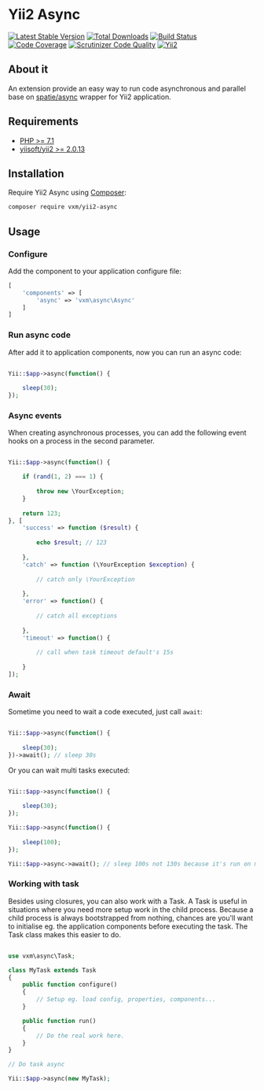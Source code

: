 # Yii2 Async

[![Latest Stable Version](https://poser.pugx.org/vxm/yii2-async/v/stable)](https://packagist.org/packages/vxm/yii2-async)
[![Total Downloads](https://poser.pugx.org/vxm/yii2-async/downloads)](https://packagist.org/packages/vxm/yii2-async)
[![Build Status](https://travis-ci.org/vuongxuongminh/yii2-async.svg?branch=master)](https://travis-ci.org/vuongxuongminh/yii2-async)
[![Code Coverage](https://scrutinizer-ci.com/g/vuongxuongminh/yii2-async/badges/coverage.png?b=master)](https://scrutinizer-ci.com/g/vuongxuongminh/yii2-async/?branch=master)
[![Scrutinizer Code Quality](https://scrutinizer-ci.com/g/vuongxuongminh/yii2-async/badges/quality-score.png?b=master)](https://scrutinizer-ci.com/g/vuongxuongminh/yii2-async/?branch=master)
[![Yii2](https://img.shields.io/badge/Powered_by-Yii_Framework-green.svg?style=flat)](http://www.yiiframework.com/)

## About it

An extension provide an easy way to run code asynchronous and parallel base on [spatie/async](https://github.com/spatie/async) wrapper for Yii2 application.

## Requirements

* [PHP >= 7.1](http://php.net)
* [yiisoft/yii2 >= 2.0.13](https://github.com/yiisoft/yii2)

## Installation

Require Yii2 Async using [Composer](https://getcomposer.org):

```bash
composer require vxm/yii2-async
```

## Usage

### Configure

Add the component to your application configure file:

```php
[
    'components' => [
        'async' => 'vxm\async\Async'
    ]
]
```

### Run async code

After add it to application components, now you can run an async code:

```php

Yii::$app->async(function() {
    
    sleep(30);
});

```

### Async events

When creating asynchronous processes, you can add the following event hooks on a process in the second parameter.

```php

Yii::$app->async(function() {

    if (rand(1, 2) === 1) {
    
        throw new \YourException;
    }
    
    return 123;
}, [
    'success' => function ($result) {
    
        echo $result; // 123
        
    },
    'catch' => function (\YourException $exception) {
        
        // catch only \YourException
        
    },
    'error' => function() {
    
        // catch all exceptions
        
    },
    'timeout' => function() {
    
        // call when task timeout default's 15s
        
    }
]);

```

### Await

Sometime you need to wait a code executed, just call `await`:

```php

Yii::$app->async(function() {
    
    sleep(30);
})->await(); // sleep 30s

```

Or you can wait multi tasks executed:

```php

Yii::$app->async(function() {
    
    sleep(30);
});

Yii::$app->async(function() {
    
    sleep(100);
});

Yii::$app->async->await(); // sleep 100s not 130s because it's run on multi processes

```

### Working with task

Besides using closures, you can also work with a Task. A Task is useful in situations where you need more setup work in the child process. 
Because a child process is always bootstrapped from nothing, chances are you'll want to initialise eg. the application components before executing the task. 
The Task class makes this easier to do.

```php

use vxm\async\Task;

class MyTask extends Task
{
    public function configure()
    {
        // Setup eg. load config, properties, components...
    }

    public function run()
    {
        // Do the real work here.
    }
}

// Do task async

Yii::$app->async(new MyTask);

```
